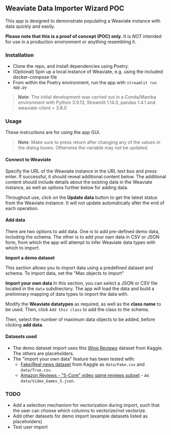 ## Weaviate Data Importer Wizard POC

This app is designed to demonstrate populating a Weaviate instance with data quickly and easily. 

**Please note that this is a proof of concept (POC) only.** It is *NOT* intended for use in a production environment or anything resembling it. 

### Installation
- Clone the repo, and install dependencies using Poetry.
- (Optional) Spin up a local instance of Weaviate, e.g. using the included docker-compose file
- From within the Poetry environment, run the app with `streamlit run app.py`

> **Note**: The initial development was carried out in a Conda/Mamba environment with Python 3.9.13, Streamlit 1.14.0, pandas 1.4.1 and weaviate-client = 3.8.0

### Usage
These instructions are for using the app GUI.

> **Note**: Make sure to press return after changing any of the values in the dialog boxes. Otherwise the variable may not be updated.

#### Connect to Weaviate
Specify the URL of the Weaviate instance in the URL text box and press enter. If successful, it should reveal additional content below. The additional content should include details about the existing data in the Weaviate instance, as well as options further below for adding data.

Throughout use, click on the **Update data** button to get the latest status from the Weaviate instance. It will not update automatically after the end of each operation.

#### Add data
There are two options to add data. One is to add pre-defined demo data, including the schema. The other is to add your own data in CSV or JSON form, from which the app will attempt to infer Weaviate data types with which to import.

**Import a demo dataset**

This section allows you to import data using a predefined dataset and schema. To import data, set the "Max objects to import"

**Import your own data**
In this section, you can select a JSON or CSV file located in the `data` subdirectory. The app will load the data and build a preliminary mapping of data types to import the data with. 

Modify the **Weaviate datatypes** as required, as well as the **class name** to be used. Then, click `Add this class` to add the class to the schema. 

Then, select the number of maximum data objects to be added, before clicking **add data**.

#### Datasets used
- The demo dataset import uses this [Wine Reviews](https://www.kaggle.com/datasets/zynicide/wine-reviews) dataset from Kaggle. The others are placeholders.
- The "import your own data" feature has been tested with:
    - [Fake/Real news dataset](https://www.kaggle.com/datasets/clmentbisaillon/fake-and-real-news-dataset) from Kaggle as `data/Fake.csv` and `data/True.csv`.
    - [Amazon Reviews - "5-Core" video game reviews subset](https://jmcauley.ucsd.edu/data/amazon/) - as `data/Video_Games_5.json`.

### TODO
- Add a selection mechanism for vectorization during import, such that the user can choose which columns to vectorize/not vectorize.
- Add other datasets for demo import (example datasets listed as placeholders)
- Test user import 
